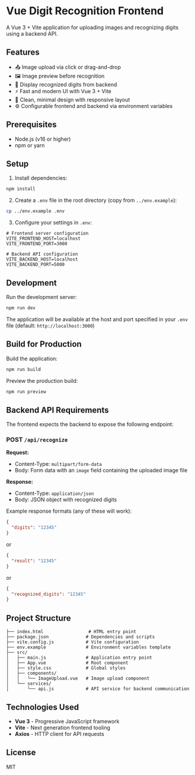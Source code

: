 # Vue Digit Recognition Frontend

A Vue 3 + Vite application for uploading images and recognizing digits using a backend API.

## Features

- 📤 Image upload via click or drag-and-drop
- 🖼️ Image preview before recognition
- 🔢 Display recognized digits from backend
- ⚡ Fast and modern UI with Vue 3 + Vite
- 🎨 Clean, minimal design with responsive layout
- ⚙️ Configurable frontend and backend via environment variables

## Prerequisites

- Node.js (v16 or higher)
- npm or yarn

## Setup

1. Install dependencies:
```bash
npm install
```

2. Create a `.env` file in the root directory (copy from `../env.example`):
```bash
cp ../env.example .env
```

3. Configure your settings in `.env`:
```env
# Frontend server configuration
VITE_FRONTEND_HOST=localhost
VITE_FRONTEND_PORT=3000

# Backend API configuration
VITE_BACKEND_HOST=localhost
VITE_BACKEND_PORT=5000
```

## Development

Run the development server:
```bash
npm run dev
```

The application will be available at the host and port specified in your `.env` file (default: `http://localhost:3000`)

## Build for Production

Build the application:
```bash
npm run build
```

Preview the production build:
```bash
npm run preview
```

## Backend API Requirements

The frontend expects the backend to expose the following endpoint:

### POST `/api/recognize`

**Request:**
- Content-Type: `multipart/form-data`
- Body: Form data with an `image` field containing the uploaded image file

**Response:**
- Content-Type: `application/json`
- Body: JSON object with recognized digits

Example response formats (any of these will work):
```json
{
  "digits": "12345"
}
```
or
```json
{
  "result": "12345"
}
```
or
```json
{
  "recognized_digits": "12345"
}
```

## Project Structure

```
├── index.html                 # HTML entry point
├── package.json              # Dependencies and scripts
├── vite.config.js            # Vite configuration
├── env.example               # Environment variables template
├── src/
│   ├── main.js               # Application entry point
│   ├── App.vue               # Root component
│   ├── style.css             # Global styles
│   ├── components/
│   │   └── ImageUpload.vue   # Image upload component
│   └── services/
│       └── api.js            # API service for backend communication
```

## Technologies Used

- **Vue 3** - Progressive JavaScript framework
- **Vite** - Next generation frontend tooling
- **Axios** - HTTP client for API requests

## License

MIT


